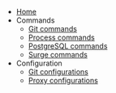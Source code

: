 * [Home](/home)
* Commands
    * [Git commands](/commands/git.md)
    * [Process commands](/commands/process.md)
    * [PostgreSQL commands](/commands/postgresql.md)
    * [Surge commands](/commands/surge.md)
* Configuration
    * [Git configurations](/configuration/git.md)
    * [Proxy configurations](/configuration/proxy.md)
